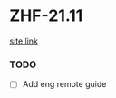ZHF-21.11
====
[site link](https://nixhax.github.io/zhf-21.11/)

### TODO

- [ ] Add eng remote guide
